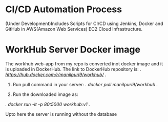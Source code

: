 # CI/CD Automation Process 
(Under Development)Includes Scripts for CI/CD using Jenkins, Docker and GitHub in AWS(Amazon Web Services) EC2 Cloud Infrastructure.

# WorkHub Server Docker image
The workhub web-app from my repo is converted inot docker image and it is uploaded in DockerHub.
The link to DockerHub repository is:
*.    https://hub.docker.com/r/manilpuri9/workhub/  .*

1. Run pull command in your server: 
*.    docker pull manilpuri9/workhub      .*

2. Run the downloaded image as:

*.    docker run -it -p 80:5000 workhub:v1 .*

Upto here the server is running without the database

